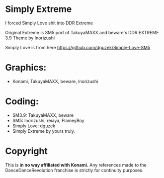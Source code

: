 
# Simply Extreme
I forced Simply Love shit into DDR Extreme

Original Extreme is SM5 port of TakuyaMAXX and beware's DDR EXTREME 3.9 Theme by Inorizushi	

Simply Love is from here https://github.com/dguzek/Simply-Love-SM5

Graphics:
============
- Konami, TakuyaMAXX, beware, Inorizushi

Coding:
============
 - SM3.9: TakuyaMAXX, beware
 - SM5: Inorizushi, reiaya, FlameyBoy
 - Simply Love: dguzek
 - Simply Extreme by yours truly.

Copyright
============
This is **in no way affiliated with Konami.** Any references made to the DanceDanceRevolution franchise is strictly for continuity purposes. 
